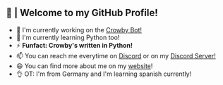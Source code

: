 ## 🎍 | Welcome to my GitHub Profile!

- 🔭 I'm currently working on the [Crowby Bot!](https://crowby.me/)
- 🌱 I'm currently learning Python too!
- ⚡ **Funfact: Crowby's written in Python!**
- 📫 You can reach me everytime on [Discord](https://discord.com/users/754634421457387670) or on my [Discord Server!](https://discord.com/invite/MzbK3kb)
- 😄 You can find more about me on my [website](https://arealwant.tech/)!
- 👌 OT: I'm from Germany and I'm learning spanish currently!
